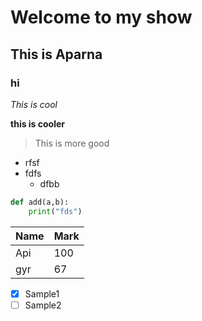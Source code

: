 # Welcome to my show
## This is Aparna
### hi 
*This is cool*

**this is cooler**

>This is more good

* rfsf
* fdfs
   * dfbb
   
```python
def add(a,b):
    print("fds")
```
|Name   | Mark |
|-------|------|
|Api    | 100  |
|gyr    |67    |

* [x] Sample1
* [ ] Sample2
